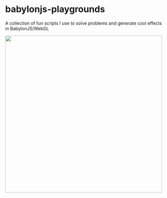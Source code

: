 # babylonjs-playgrounds

A collection of fun scripts I use to solve problems and generate cool effects in BabylonJS/WebGL

<a href="https://github.com/E-A-N">
    <img width="500" height="500" src="https://github.com/user-attachments/assets/e6c6be92-978c-41bd-aa1b-42d5fecd6d92">
</a>
